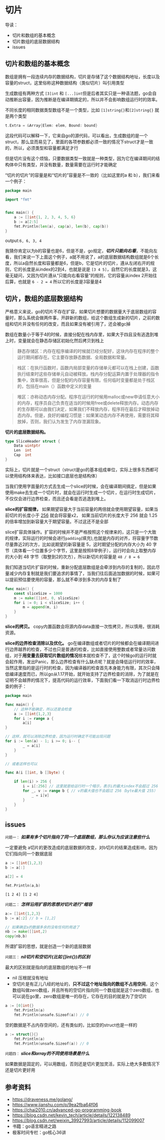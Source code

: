 # 切片

导读：

- 切片和数组的基本概念
- 切片数组的底层数据结构
- issues

## 切片和数组的基本概念
数组是拥有一段连续内存的数据结构，切片是存储了这个数据结构地址，长度以及容量的struct，这里俗称这种数据结构（类似切片）叫引用类型

生成数组有两种方式 `[3]int` 和 `[...]int`但是后者其实只是一种语法题，go会自动推断出容量，因为推断是在编译期搞定的，所以并不会影响数组运行时的效率。

不同长度的相同数据类型数组不是一个类型，比如 `[1]string{}`和`[2]string{}` 就是两个类型

```go
t.Extra = &Array{Elem: elem, Bound: bound}
```
这段代码可以解释一下，它来自go的源代码，可以看出，生成数组的是一个struct，那么显而易见了，里面的各项参数都必须一致的情况下struct才是一致的，所以，必须类型和容量都满足才行

但是切片没有这个烦恼，只要数据类型一致就是一种类型，因为它在编译期间的结构体中只有类型，并没有数量，数量需要在运行时才能确定

“切片的切片”的容量是和“切片的”容量是不一致的（比如这里的a 和 b），我们来看一个例子：

```go
package main

import "fmt"


func main() {
	a := []int{1, 2, 3, 4, 5, 6}
	b := a[2:5]
	fmt.Println(len(a), cap(a), len(b), cap(b))
}
```

output:`6, 6, 3, 4`

我猜你肯定以为b的容量也是6，但是不是，go规定，***切片只能向右看***，不能向左看，我们来说一下上面这个例子，a就不用说了，a的底层数据结构数组就是6个长度，所以a自然长度和容量都是6，但是b，它是切片的切片，遵从左闭右开的规则，它的长度是从index的2到4，也就是说是 `[3 4 5]`，自然它的长度就是3，这毫无疑问，又因为切片遵从“只能向右看容量”的规则，它的容量从index 2开始往后算，也就是 `6 - 2 = 4` 所以它的长度是3容量是4


## 切片，数组的底层数据结构
严格意义来说，go的切片不存在扩容，如果切片想要的数据量大于底层数组的容量时，那么系统会做两件事，开辟新的数组，给这个数组生成新的切片，之前的数组和切片并没有任何的改变，而且如果没有被引用了，还会被gc掉

数组在数量小于等于4的时候，直接分配在栈内存里，如果大于四且没有逃逸到堆上时，变量就会在静态存储区初始化然后拷贝到栈上
> 静态存储区：内存在程序编译的时候就已经分配好，这块内存在程序的整个运行期间都存在。它主要存放静态数据、全局数据和常量。

>栈区：在执行函数时，函数内局部变量的存储单元都可以在栈上创建，函数执行结束时这些存储单元自动被释放。栈内存分配运算内置于处理器的指令集中，效率很高，但是分配的内存容量有限。任何临时变量都是处于栈区的，包括在main（）函数中定义的变量

>堆区：亦称动态内存分配。程序在运行的时候用malloc或new申请任意大小的内存，程序员自己负责在适当的时候用free或delete释放内存。动态内存的生存期可以由我们决定，如果我们不释放内存，程序将在最后才释放掉动态内存。但是，良好的编程习惯是：如果某动态内存不再使用，需要将其释放掉，否则，我们认为发生了内存泄漏现象。

**切片的底层数据结构。** 

```go
type SliceHeader struct {
	Data uintptr
	Len  int
	Cap  int
}
```
实际上，切片就是一个struct（struct是go的基本组成单位，实际上很多东西都可以使用结构体来表达，比如接口底层也是结构体）

当我们使用字面量的方式去生成一个slice的时候，会在编译期间搞定，但是如果使用make去生成一个切片时，就会在运行时生成一个切片，在运行时生成切片，不仅仅会进行边界检查，而且还会看是否逃逸到堆上。

**slice的扩容规律，** 如果期望容量大于当前容量的两倍就会使用期望容量，如果当前切片的长度小于 [256](https://github.com/golang/go/blob/fd0ffedae2dd9e202efc2dd7f7937baa08600d26/src/runtime/slice.go#L178) 就会将容量x2，
如果当前切片的长度大于 256 就会 1.25的倍率增加到新容量大于期望容量。不过这还不是全部

slice扩容具体操作。扩容的时候并不是严格按照这个规律来的，这只是一个大致的规律，实际运行的时候会进行`padding`(填充),也就是内存的对齐，将容量字节数尽量靠近2的次方，比如说期望的新容量是 5，这时期望分配的内存大小为 40 字节（具体看一个位置多少个字节，这里是按照8举例子），运行时会向上取整内存的大小到 48 字节（取整到2的次方），所以新切片的容量是 `48 / 8 = 6`

我们知道当切片扩容的时候，重新分配底层数组是会牵涉到内存的复制的，因此尽量减少内存复制就是我们要追求的事情了，当我们往后面追加数据的时候，如果可以提前预估要使用的容量，那么就不牵涉到多次的内存复制了

```go
func main() {
	const sliceSize = 1000
	m := make([]int, 0, sliceSize)
	for i := 0; i < sliceSize; i++ {
		m = append(m, i)
	}
}

```

**slice的拷贝。** copy内置函数会将源内存data直接一次性拷贝，所以慎用，很消耗资源。

**slice的边界检查消除以及优化。** go在编译数组或者切片的时候都会在编译期间进行边界越界的检查，不过也只是普通的检查，比如直接使用整数或者常量访问数组，对于**用变量去获取切片数组的情况**根本就检查不了，这个时候go的运行时就会起作用，发出Panic，那么边界检查有什么缺点呢？就是会降低运行时的效率，当然这里指的是运行时的检查，因为编译器的检查首先本身能力有限，其次只会降低编译速度而已，所以go从1.17开始，就开始支持了边界检查的消除，为了就是在证明不会越界的情况下，提高代码的运行效率，下面我们看一下取消运行时边界检查的例子：

```go
package main

func main() {
	// 这种不能确定，所以还是会检查
	a := []int{1,2,3}
	for i := range a {
		a[i]
}

// 这样，就可以消除边界检查，因为运行时确定不可能出现问题
for i := len(a) - 1; i >= 0; i-- {
		_ = a[i]
	}
}

// 或者这样也可以

func A(i []int, b []byte) {

	if len(i) > 256 {
		i = i[:256] // 这里就是给运行时一个暗示，表示i的最大index不会超过 256
		for _, v := range b { // v的最大值也不会超过 256（byte最大值 255）
			_ = i[v]
		}
	}
}

```
## issues
`问题一：` ***如果有多个切片指向了同一个底层数组，那么你认为应该注意些什么***

一定要避免 a切片的更改造成的底层数据的改变，对b切片的结果造成影响，因为它们指向同一个数据底层

```go
a := []int{1,2,3}
b := a[:]

a[2] = 4

fmt.Println(a,b)
```
`[1 2 4] [1 2 4]`

`问题二：` ***怎样沿用扩容的思想对切片进行“缩容***

```go
a:= []int{1,2,3}
b := a[:2] // b = [1,2]

// 如果确定a的数据多余的没有任何的用途了
nb := make([]int,2)
copy(nb,b)
```
所谓扩容的思想，就是创造一个新的底层数据

`问题三：` ***nil切片和空切片(比如 []int{})的区别***

最大的区别就是指向的底层数组的地址不一样

- nil 压根就没有地址
- 空切片是有正儿八经的地址的，**只不过这个地址指向的数组不占用空间**，这个数组叫做zero数组，并且所有的空切片指向同一个数组就是这个zero数组，也可以说在go里，zero数组是唯一的存在，它存在的目的就是为了空切片

```go
a := [0]int{}
	fmt.Println(a)
	fmt.Println(unsafe.Sizeof(a)) // 0
```
空的数据是不占内存空间的，还有类似的，比如空的struct也是一样的

```go
a := struct{}{}
	fmt.Println(a)
	fmt.Println(unsafe.Sizeof(a)) // 0
```

`问题四：` ***slice和array的不同使用场景是什么***

如果数据是固定的，可以用数组，否则还是切片更加灵活，实际上绝大多数情况下还是切片更好用
## 参考资料
- https://draveness.me/golang/
- https://www.jianshu.com/p/9ea2fba64f06
- https://chai2010.cn/advanced-go-programming-book
- https://blog.csdn.net/kevin_tech/article/details/122138489
- https://blog.csdn.net/weixin_39927993/article/details/112099007
- 书籍：go语言精进之路
- 极客时间专栏：go核心36讲